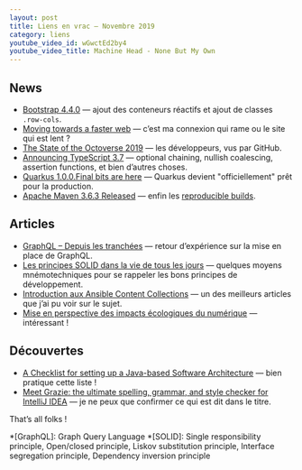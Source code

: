 ```yaml
---
layout: post
title: Liens en vrac — Novembre 2019
category: liens
youtube_video_id: wGwctEd2by4
youtube_video_title: Machine Head - None But My Own
---
```


## News

- [Bootstrap 4.4.0](https://blog.getbootstrap.com/2019/11/26/bootstrap-4-4-0/)
  — ajout des conteneurs réactifs et ajout de classes `.row-cols`.
- [Moving towards a faster web](https://blog.chromium.org/2019/11/moving-towards-faster-web.html)
  — c’est ma connexion qui rame ou le site qui est lent ?
- [The State of the Octoverse 2019](https://github.blog/2019-11-06-the-state-of-the-octoverse-2019/)
  — les développeurs, vus par GitHub.
- [Announcing TypeScript 3.7](https://devblogs.microsoft.com/typescript/announcing-typescript-3-7/)
  — optional chaining, nullish coalescing, assertion functions, et bien d’autres choses.
- [Quarkus 1.0.0.Final bits are here](https://quarkus.io/blog/quarkus-1-0-0-Final-bits-are-here/)
  — Quarkus devient "officiellement" prêt pour la production.
- [Apache Maven 3.6.3 Released](https://mail-archives.apache.org/mod_mbox/maven-announce/201911.mbox/%3CMailbird-b8a76b15-cad9-4f81-b834-17c4e8b4d6b8%40apache.org%3E)
  — enfin les [reproducible builds](https://maven.apache.org/guides/mini/guide-reproducible-builds.html).

## Articles

- [GraphQL – Depuis les tranchées](http://blog.xebia.fr/2019/11/25/graphql-depuis-les-tranchees/)
  — retour d’expérience sur la mise en place de GraphQL.
- [Les principes SOLID dans la vie de tous les jours](https://www.arolla.fr/blog/2017/02/principes-solid-vie-de-jours/)
  — quelques moyens mnémotechniques pour se rappeler les bons principes de développement.
- [Introduction aux Ansible Content Collections](https://blog.octo.com/introduction-aux-ansible-content-collections/)
  — un des meilleurs articles que j’ai pu voir sur le sujet.
- [Mise en perspective des impacts écologiques du numérique](https://www.raphael-lemaire.com/2019/11/02/mise-en-perspective-impacts-numerique/)
  — intéressant !

## Découvertes

- [A Checklist for setting up a Java-based Software Architecture](https://reflectoring.io/checklist-architecture-setup/)
  — bien pratique cette liste !
- [Meet Grazie: the ultimate spelling, grammar, and style checker for IntelliJ IDEA](https://blog.jetbrains.com/idea/2019/11/meet-grazie-the-ultimate-spelling-grammar-and-style-checker-for-intellij-idea/)
  — je ne peux que confirmer ce qui est dit dans le titre.

That’s all folks !

<!-- prettier-ignore-start -->
*[GraphQL]: Graph Query Language
*[SOLID]: Single responsibility principle, Open/closed principle, Liskov substitution principle, Interface segregation
principle, Dependency inversion principle
<!-- prettier-ignore-end -->

